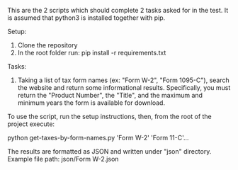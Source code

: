 This are the 2 scripts which should complete 2 tasks asked for in the test.
It is assumed that python3 is installed together with pip.

Setup:

1. Clone the repository
2. In the root folder run: pip install -r requirements.txt


Tasks:

1. Taking a list of tax form names (ex: "Form W-2", "Form 1095-C"), search the
website and return some informational results. Specifically, you must return
the "Product Number", the "Title", and the maximum and minimum years the form
is available for download.

To use the script, run the setup instructions, then, from the root of the project execute:

python get-taxes-by-form-names.py 'Form W-2' 'Form 11-C'... <Your other form name>


The results are formatted as JSON and written under "json" directory. Example file path: json/Form W-2.json
